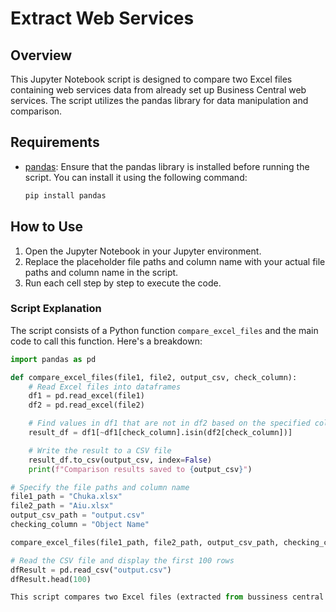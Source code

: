 # Extract Web Services

## Overview

This Jupyter Notebook script is designed to compare two Excel files containing web services data from already set up Business Central web services. The script utilizes the pandas library for data manipulation and comparison.

## Requirements

- [pandas](https://pandas.pydata.org/): Ensure that the pandas library is installed before running the script. You can install it using the following command:

    ```bash
    pip install pandas
    ```

## How to Use

1. Open the Jupyter Notebook in your Jupyter environment.
2. Replace the placeholder file paths and column name with your actual file paths and column name in the script.
3. Run each cell step by step to execute the code.

### Script Explanation

The script consists of a Python function `compare_excel_files` and the main code to call this function. Here's a breakdown:

```python
import pandas as pd

def compare_excel_files(file1, file2, output_csv, check_column):
    # Read Excel files into dataframes
    df1 = pd.read_excel(file1)
    df2 = pd.read_excel(file2)

    # Find values in df1 that are not in df2 based on the specified column
    result_df = df1[~df1[check_column].isin(df2[check_column])]

    # Write the result to a CSV file
    result_df.to_csv(output_csv, index=False)
    print(f"Comparison results saved to {output_csv}")

# Specify the file paths and column name
file1_path = "Chuka.xlsx"
file2_path = "Aiu.xlsx"
output_csv_path = "output.csv"
checking_column = "Object Name"

compare_excel_files(file1_path, file2_path, output_csv_path, checking_column)

# Read the CSV file and display the first 100 rows
dfResult = pd.read_csv("output.csv")
dfResult.head(100)

This script compares two Excel files (extracted from bussiness central web services) based on the "Object Name" column and outputs the differences to a CSV file (output.csv). The resulting CSV file is then read into a dataframe (dfResult), and the first 100 rows are displayed.
